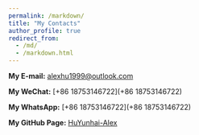 ```yaml
---
permalink: /markdown/
title: "My Contacts"
author_profile: true
redirect_from: 
  - /md/
  - /markdown.html
---
```


 

**My E-mail:** [alexhu1999@outlook.com](alexhu1999@outlook.com)

**My WeChat:** [+86 18753146722](+86 18753146722)

**My WhatsApp:** [+86 18753146722](+86 18753146722)

**My GitHub Page:** [HuYunhai-Alex](https://github.com/HuYunhai-Alex)

